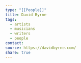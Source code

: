 ```yaml
---
type: "[[People]]"
title: David Byrne
tags:
  - artists
  - musicians
  - writers
  - people
contact: 
source: https://davidbyrne.com/
share: true
---
```

